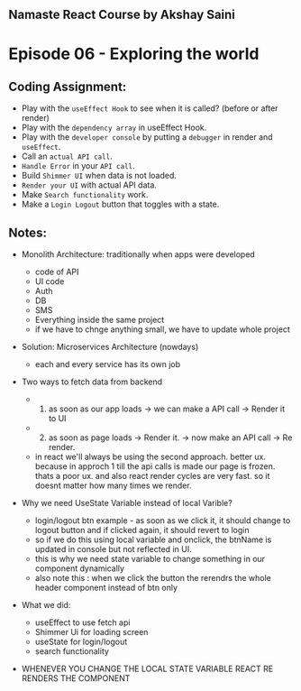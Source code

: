 ## Namaste React Course by Akshay Saini

# Episode 06 - Exploring the world

## Coding Assignment:

- Play with the `useEffect Hook` to see when it is called? (before or after render)
- Play with the `dependency array` in useEffect Hook.
- Play with the `developer console` by putting a `debugger` in render and `useEffect`.
- Call an `actual API call`.
- `Handle Error` in your `API call`.
- Build `Shimmer UI` when data is not loaded.
- `Render your UI` with actual API data.
- Make `Search functionality` work.
- Make a `Login Logout` button that toggles with a state.

## Notes:

- Monolith Architecture: traditionally when apps were developed
    - code of API
    - UI code
    - Auth
    - DB
    - SMS
    - Everything inside the same project
    - if we have to chnge anything small, we have to update whole project

- Solution: Microservices Architecture (nowdays)
    - each and every service has its own job

- Two ways to fetch data from backend
    - 1) as soon as our app loads -> we can make a API call -> Render it to UI
    - 2) as soon as page loads -> Render it. -> now make an API call -> Re render.
    - in react we'll always be using the second approach. better ux. because in approch 1 till the api calls is made our page is frozen. thats a poor ux. and also react render cycles are very fast. so it doesnt matter how many times we render.


- Why we need UseState Variable instead of local Varible?
    - login/logout btn example - as soon as we click it, it should change to logout button and if clicked again, it should revert to login
    - so if we do this using local variable and onclick, the btnName is updated in console but not reflected in UI.
    - this is why we need state variable to change something in our component dynamically
    - also note this : when we click the button the rerendrs the whole header component instead of btn only


- What we did:
    - useEffect to use fetch api 
    - Shimmer Ui for loading screen
    - useState for login/logout
    - search functionality

- WHENEVER YOU CHANGE THE LOCAL STATE VARIABLE REACT RE RENDERS THE COMPONENT

